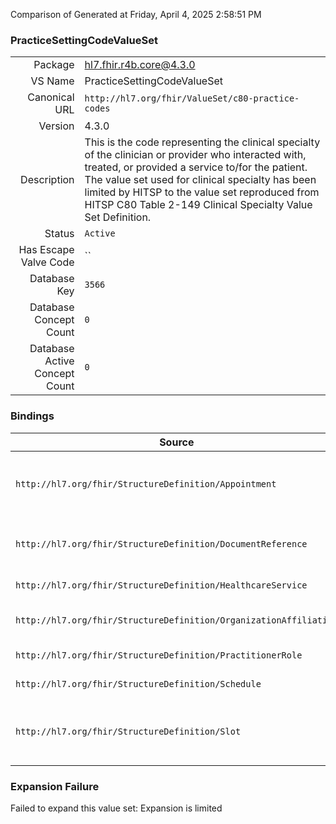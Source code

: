Comparison of 
Generated at Friday, April 4, 2025 2:58:51 PM

### PracticeSettingCodeValueSet

|      |     |
| ---: | --- |
| Package | hl7.fhir.r4b.core@4.3.0 |
| VS Name | PracticeSettingCodeValueSet |
| Canonical URL | `http://hl7.org/fhir/ValueSet/c80-practice-codes` |
| Version | 4.3.0 |
| Description | This is the code representing the clinical specialty of the clinician or provider who interacted with, treated, or provided a service to/for the patient. The value set used for clinical specialty has been limited by HITSP to the value set reproduced from HITSP C80 Table 2-149 Clinical Specialty Value Set Definition. |
| Status | `Active` |
| Has Escape Valve Code | `` |
| Database Key | `3566` |
| Database Concept Count | `0` |
| Database Active Concept Count | `0` |
### Bindings

| Source | Element | Binding | Strength | Element Short |
| ------ | ------- | ------- | -------- | ------------- |
| `http://hl7.org/fhir/StructureDefinition/Appointment` | `Appointment.specialty` | `http://hl7.org/fhir/ValueSet/c80-practice-codes` | `Preferred` | The specialty of a practitioner that would be required to perform the service requested in this appointment |
| `http://hl7.org/fhir/StructureDefinition/DocumentReference` | `DocumentReference.context.practiceSetting` | `http://hl7.org/fhir/ValueSet/c80-practice-codes` | `Example` | Additional details about where the content was created (e.g. clinical specialty) |
| `http://hl7.org/fhir/StructureDefinition/HealthcareService` | `HealthcareService.specialty` | `http://hl7.org/fhir/ValueSet/c80-practice-codes` | `Preferred` | Specialties handled by the HealthcareService |
| `http://hl7.org/fhir/StructureDefinition/OrganizationAffiliation` | `OrganizationAffiliation.specialty` | `http://hl7.org/fhir/ValueSet/c80-practice-codes` | `Preferred` | Specific specialty of the participatingOrganization in the context of the role |
| `http://hl7.org/fhir/StructureDefinition/PractitionerRole` | `PractitionerRole.specialty` | `http://hl7.org/fhir/ValueSet/c80-practice-codes` | `Preferred` | Specific specialty of the practitioner |
| `http://hl7.org/fhir/StructureDefinition/Schedule` | `Schedule.specialty` | `http://hl7.org/fhir/ValueSet/c80-practice-codes` | `Preferred` | Type of specialty needed |
| `http://hl7.org/fhir/StructureDefinition/Slot` | `Slot.specialty` | `http://hl7.org/fhir/ValueSet/c80-practice-codes` | `Preferred` | The specialty of a practitioner that would be required to perform the service requested in this appointment |

### Expansion Failure

Failed to expand this value set: Expansion is limited
